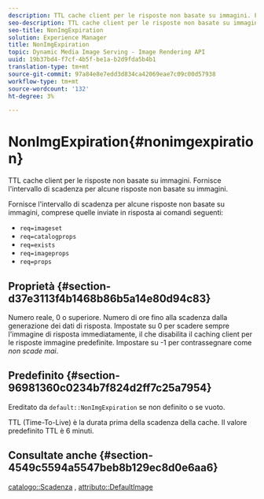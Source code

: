```yaml
---
description: TTL cache client per le risposte non basate su immagini. Fornisce l'intervallo di scadenza per alcune risposte non basate su immagini.
seo-description: TTL cache client per le risposte non basate su immagini. Fornisce l'intervallo di scadenza per alcune risposte non basate su immagini.
seo-title: NonImgExpiration
solution: Experience Manager
title: NonImgExpiration
topic: Dynamic Media Image Serving - Image Rendering API
uuid: 19b37bd4-f7cf-4b5f-be1a-b2d9fda5b4b1
translation-type: tm+mt
source-git-commit: 97a84e8e7edd3d834ca42069eae7c09c00d57938
workflow-type: tm+mt
source-wordcount: '132'
ht-degree: 3%

---
```



# NonImgExpiration{#nonimgexpiration}

TTL cache client per le risposte non basate su immagini. Fornisce l&#39;intervallo di scadenza per alcune risposte non basate su immagini.

Fornisce l&#39;intervallo di scadenza per alcune risposte non basate su immagini, comprese quelle inviate in risposta ai comandi seguenti:

* `req=imageset`
* `req=catalogprops`
* `req=exists`
* `req=imageprops`
* `req=props`

## Proprietà {#section-d37e3113f4b1468b86b5a14e80d94c83}

Numero reale, 0 o superiore. Numero di ore fino alla scadenza dalla generazione dei dati di risposta. Impostate su 0 per scadere sempre l&#39;immagine di risposta immediatamente, il che disabilita il caching client per le risposte immagine predefinite. Impostare su -1 per contrassegnare come *non scade mai*.

## Predefinito {#section-96981360c0234b7f824d2ff7c25a7954}

Ereditato da `default::NonImgExpiration` se non definito o se vuoto.

TTL (Time-To-Live) è la durata prima della scadenza della cache. Il valore predefinito TTL è 6 minuti.

## Consultate anche {#section-4549c5594a5547beb8b129ec8d0e6aa6}

[catalogo::Scadenza](../../../../../is-api/image-catalog/image-serving-api-ref/c-image-catalog-reference/c-image-svg-data-reference/c-image-data-reference/r-expiration-cat.md#reference-a7afd668ecbb4d2da65d86259aa6a28a) ,  [attributo::DefaultImage](../../../../../is-api/image-catalog/image-serving-api-ref/c-image-catalog-reference/c-attributes-reference/r-is-cat-defaultimage.md#reference-8e9900e129f54ed68462a3c2fc3bc433)
